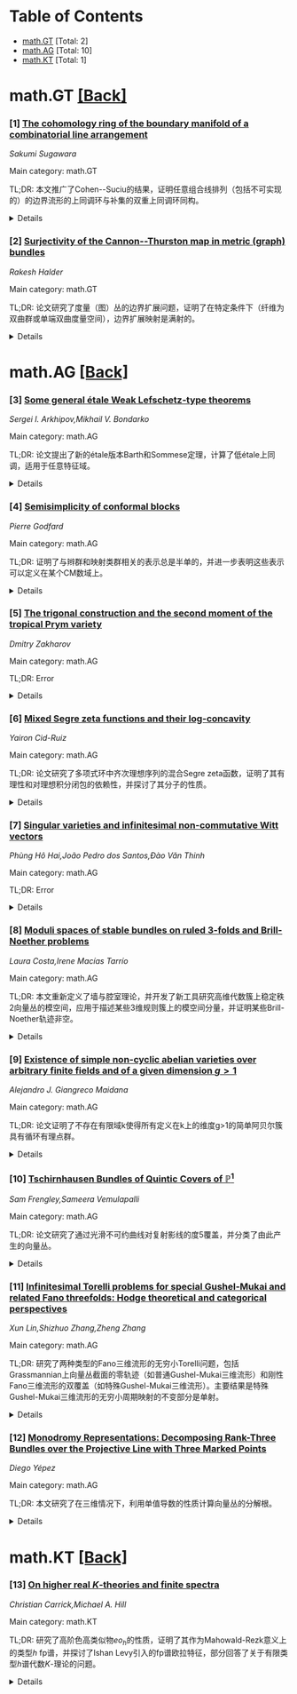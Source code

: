 <div id=toc></div>

# Table of Contents

- [math.GT](#math.GT) [Total: 2]
- [math.AG](#math.AG) [Total: 10]
- [math.KT](#math.KT) [Total: 1]


<div id='math.GT'></div>

# math.GT [[Back]](#toc)

### [1] [The cohomology ring of the boundary manifold of a combinatorial line arrangement](https://arxiv.org/abs/2507.06728)
*Sakumi Sugawara*

Main category: math.GT

TL;DR: 本文推广了Cohen--Suciu的结果，证明任意组合线排列（包括不可实现的）的边界流形的上同调环与补集的双重上同调环同构。


<details>
  <summary>Details</summary>
Motivation: 推广Cohen--Suciu的结果到更一般的组合线排列，包括非可实现的情况。

Method: 使用Doig--Horn的方法构建显式同调环，并计算边界流形的上同调环。

Result: 证明边界流形的上同调环与Orlik-Solomon代数的双重同构。

Conclusion: 应用这一结果，推导了边界流形共振变体的若干性质。

Abstract: Cohen--Suciu proved that the cohomology ring of the boundary manifold of a
complex projective line arrangement is isomorphic to the double of the
cohomology ring of the complement. In this paper, we generalize this result to
arbitrary combinatorial line arrangements, including non-realizable ones. The
notion of the boundary manifold for combinatorial line arrangements was
introduced by Ruberman--Starkston. To handle arbitrary combinatorial line
arrangements, we construct explicit homology cycles following the method by
Doig--Horn. Using these cycles, we compute the cohomology ring of the boundary
manifold and prove that it is isomorphic to the double of the Orlik-Solomon
algebra. As an application, we derive several results on the resonance variety
of the boundary manifold.

</details>


### [2] [Surjectivity of the Cannon--Thurston map in metric (graph) bundles](https://arxiv.org/abs/2507.07076)
*Rakesh Halder*

Main category: math.GT

TL;DR: 论文研究了度量（图）丛的边界扩展问题，证明了在特定条件下（纤维为双曲群或单端双曲度量空间），边界扩展映射是满射的。


<details>
  <summary>Details</summary>
Motivation: 探讨度量丛的边界扩展问题，推广了Bowditch的定理，并回答了Lazarovich等人提出的问题。

Method: 假设纤维是双曲的且总空间也是双曲的，研究纤维到总空间的边界扩展映射的满射性。

Result: 在纤维为双曲群或单端双曲度量空间时，边界扩展映射是满射的。

Conclusion: 论文推广了Bowditch的定理，解决了Lazarovich等人的问题，为度量丛的边界扩展提供了新的理论支持。

Abstract: Metric (graph) bundles generalize the notion of fiber bundles to the context
of geometric group theory and were introduced by Mj and Sardar. Suppose $X$ is
a metric (graph) bundle over $B$ such that the fibers are (uniformly)
hyperbolic, and the total space $X$ is also hyperbolic. In this generality,
Mj--Sardar proved that the inclusion of a fiber into $X$ admits a continuous
extension to the (Gromov) boundary.
  In this article, we prove that such a continuous extension map between
boundaries is surjective in the following two key settings.
  $(1)$ The fibers are uniformly quasiisometric to a nonelementary hyperbolic
group.
  $(2)$ The fibers are one-ended hyperbolic metric spaces.
  Our result generalizes a theorem of Bowditch in which the fibers were assumed
to be the hyperbolic plane, and it answers a question posed by Lazarovich,
Margolis and Mj.

</details>


<div id='math.AG'></div>

# math.AG [[Back]](#toc)

### [3] [Some general étale Weak Lefschetz-type theorems](https://arxiv.org/abs/2507.06816)
*Sergei I. Arkhipov,Mikhail V. Bondarko*

Main category: math.AG

TL;DR: 论文提出了新的étale版本Barth和Sommese定理，计算了低étale上同调，适用于任意特征域。


<details>
  <summary>Details</summary>
Motivation: 扩展Barth和Sommese定理到étale上同调领域，并适用于更广泛的几何对象和特征域。

Method: 使用新的'fat hyperplane section' Weak Lefschetz定理，结合Goresky和MacPherson的结果。

Result: 计算了低étale上同调，适用于小余维闭子簇、非有限态射的原像及向量丛零点的截面。

Conclusion: 新方法扩展了étale上同调的应用范围，提供了更通用的结果。

Abstract: We establish new general etale versions of theorems of Barth and Sommese.
Respectively, we compute the lower etale cohomology of closed subvarieties of
$P^N$ of small codimensions and of their preimages with respect to proper
morphisms (that are not necessarily finite; this statement is completely new),
and also of the zero loci of sections of ample vector bundles; all these
statements are valid over fields of arbitrary characteristics. To obtain these
results, we use a new 'fat hyperplane section' Weak Lefschetz-type theorem for
etale cohomology of non-projective varieties that is related to a result of
Goresky and MacPherson (over complex numbers).

</details>


### [4] [Semisimplicity of conformal blocks](https://arxiv.org/abs/2507.06318)
*Pierre Godfard*

Main category: math.AG

TL;DR: 证明了与辫群和映射类群相关的表示总是半单的，并进一步表明这些表示可以定义在某个CM数域上。


<details>
  <summary>Details</summary>
Motivation: 研究辫群和映射类群表示的半单性及其在Hodge结构中的性质。

Method: 利用非阿贝尔Hodge理论中的扩展理论和Ocneanu刚性。

Result: 证明了表示是半单的，且可以定义在CM数域上。

Conclusion: 这些结果为辫群和映射类群表示的性质提供了新的理解。

Abstract: We prove that braid group representations associated to braided fusion
categories and mapping class group representations associated to modular fusion
categories are always semisimple. The proof relies on the theory of extensions
in non-Abelian Hodge theory and on Ocneanu rigidity. By combining this with
previous results on the existence of variations in Hodge structures, we further
show that such a braid group or mapping class group representation preserves a
non-degenerate Hermitian form and can be defined over some CM number field.

</details>


### [5] [The trigonal construction and the second moment of the tropical Prym variety](https://arxiv.org/abs/2507.06401)
*Dmitry Zakharov*

Main category: math.AG

TL;DR: Error


<details>
  <summary>Details</summary>
Motivation: Error

Method: Error

Result: Error

Conclusion: Error

Abstract: We use the tropical trigonal construction to calculate the second moment of
the tropical Prym variety of all double covers $\pi:\widetilde{\Gamma}\to
\Gamma$ of tropical curves of genus $g(\Gamma)\leq 4$. The answer is expressed
in terms of the signed graphic matroid of the double cover and consists a
polynomial and piecewise-polynomial term. We relate the latter term, which does
not occur in the analogous formula for the tropical Jacobian, to the problem of
extending the Prym--Torelli map from the moduli space of admissible double
covers to the second Voronoi compactification of the moduli space of
principally polarized abelian varieties.

</details>


### [6] [Mixed Segre zeta functions and their log-concavity](https://arxiv.org/abs/2507.06424)
*Yairon Cid-Ruiz*

Main category: math.AG

TL;DR: 论文研究了多项式环中齐次理想序列的混合Segre zeta函数，证明了其有理性和对理想积分闭包的依赖性，并探讨了其分子的性质。


<details>
  <summary>Details</summary>
Motivation: 扩展Kleiman、Thorup和Aluffi关于混合Segre类和Segre zeta函数的研究，统一并推广相关结果。

Method: 通过将理想扩展到任意高维射影空间，定义混合Segre zeta函数，并分析其性质。

Result: 证明了该幂级数是有理的，极点对应理想生成元的次数，且仅依赖于理想的积分闭包。

Conclusion: 混合Segre zeta函数具有明确的数学结构，其分子的齐次化满足denormalized Lorentzian性质。

Abstract: We introduce and study the mixed Segre zeta function of a sequence of
homogeneous ideals in a polynomial ring. This function is a power series
encoding information about the mixed Segre classes obtained by extending the
ideals to projective spaces of arbitrarily large dimension. Our work
generalizes and unifies results by Kleiman and Thorup on mixed Segre classes
and by Aluffi on Segre zeta functions. We prove that this power series is
rational, with poles corresponding to the degrees of the generators of the
ideals. We also show that the mixed Segre zeta function only depends on the
integral closure of the ideals. Finally, we prove that the homogenization of
the numerator of a modification of the mixed Segre zeta function is
denormalized Lorentzian in the sense of Br\"and\'en and Huh.

</details>


### [7] [Singular varieties and infinitesimal non-commutative Witt vectors](https://arxiv.org/abs/2507.06768)
*Phùng Hô Hai,João Pedro dos Santos,Đào Văn Thinh*

Main category: math.AG

TL;DR: Error


<details>
  <summary>Details</summary>
Motivation: Error

Method: Error

Result: Error

Conclusion: Error

Abstract: Given a projective variety $X$ over an algebraically closed field $k$, M. V.
Nori introduced in 1976 a group scheme $\pi(X)$ which accounts for principal
bundles $P\to X$ with finite structure, obtaining in this way an amplification
the etale fundamental group. One drawback of this theory is that it is quite
difficult to arrive at an explicit description of $\pi(X)$, whenever it does
not vanish altogether. To wit, there are no known non-trivial examples in the
literature where $\pi(X)$ is local, or local of some given height, etc. In this
paper we obtain a description of $\pi(X)$ through amalgamated products of
certain non-commutative local group schemes - we called them infinitesimal
non-commutative Witt group schemes - in the case where $X$ is a non-normal
variety obtained by pinching a simply connected one.

</details>


### [8] [Moduli spaces of stable bundles on ruled 3-folds and Brill-Noether problems](https://arxiv.org/abs/2507.06882)
*Laura Costa,Irene Macías Tarrío*

Main category: math.AG

TL;DR: 本文重新定义了墙与腔室理论，并开发了新工具研究高维代数簇上稳定秩2向量丛的模空间，应用于描述某些3维规则簇上的模空间分量，并证明某些Brill-Noether轨迹非空。


<details>
  <summary>Details</summary>
Motivation: 研究高维代数簇上稳定秩2向量丛的模空间，拓展Qin的理论。

Method: 重新定义墙与腔室理论，开发新工具。

Result: 描述了某些3维规则簇上的模空间分量，并证明某些Brill-Noether轨迹非空。

Conclusion: 新工具有效拓展了理论，并应用于具体问题。

Abstract: In this paper, we redefine the theory of walls and chambers due to Qin
developing a new tool to study moduli spaces of stable rank 2 vector bundles on
algebraic varieties of higher dimension. We apply it to describe components of
some moduli spaces of rank 2 stable bundles on ruled 3-folds as well as to
prove that some Brill-Noether loci are non-empty.

</details>


### [9] [Existence of simple non-cyclic abelian varieties over arbitrary finite fields and of a given dimension $g>1$](https://arxiv.org/abs/2507.06916)
*Alejandro J. Giangreco Maidana*

Main category: math.AG

TL;DR: 论文证明了不存在有限域k使得所有定义在k上的维度g>1的简单阿贝尔簇具有循环有理点群。


<details>
  <summary>Details</summary>
Motivation: Vlăduţ在1999年描述了有限域k的性质，使得所有定义在k上的椭圆曲线具有循环有理点群。本文旨在探讨更高维度的简单阿贝尔簇是否具有类似性质。

Method: 通过数学证明，分析了有限域k上简单阿贝尔簇的有理点群性质。

Result: 证明了不存在有限域k使得所有维度g>1的简单阿贝尔簇具有循环有理点群。

Conclusion: 研究结果表明，高维简单阿贝尔簇的循环有理点群性质与椭圆曲线不同，有限域k无法满足类似条件。

Abstract: Vl{\u a}du{\c t} characterized in 1999 the set of finite fields $k$ such that
all elliptic curves defined over $k$ have a cyclic group of rational points.
Under the conjecture of infinitely many Mersenne primes, this set is infinite.
In these notes we prove that there is no a finite field $k$ such that all the
simple abelian varieties defined over $k$ of dimension $g>1$ have a cyclic
group of rational points.

</details>


### [10] [Tschirnhausen Bundles of Quintic Covers of $\mathbb{P}^1$](https://arxiv.org/abs/2507.06942)
*Sam Frengley,Sameera Vemulapalli*

Main category: math.AG

TL;DR: 论文研究了通过光滑不可约曲线对复射影线的度5覆盖，并分类了由此产生的向量丛。


<details>
  <summary>Details</summary>
Motivation: 分类通过度5覆盖产生的向量丛，并证明光滑覆盖的存在性。

Method: 通过证明奇异曲线的子模在模空间中的正余维性，以及使用几何最小化定理。

Result: 证明了光滑覆盖的存在性，并分类了相关的向量丛。

Conclusion: 通过几何方法成功分类了度5覆盖产生的向量丛，并验证了光滑覆盖的存在。

Abstract: A degree $d$ genus $g$ cover of the complex projective line by a smooth
irreducible curve $C$ yields a vector bundle on the projective line by
pushforward of the structure sheaf. We classify the bundles that arise this way
when $d = 5$. Equivalently, we classify which $\mathbb{P}^3$-bundles over
$\mathbb{P}^1$ contain smooth irreducible degree $5$ covers of $\mathbb{P}^1$.
Our main contribution is proving the existence of smooth covers whose structure
sheaf has the desired pushforward. We do this by showing that the substack of
singular curves has positive codimension in the moduli stack of finite flat
covers with desired pushforward. To compute the dimension of the space of
singular curves, we prove a (relative) ``minimization theorem'', which is the
geometric analogue of Bhargava's sieving argument when computing the densities
of discriminants of quintic number fields.

</details>


### [11] [Infinitesimal Torelli problems for special Gushel-Mukai and related Fano threefolds: Hodge theoretical and categorical perspectives](https://arxiv.org/abs/2507.06995)
*Xun Lin,Shizhuo Zhang,Zheng Zhang*

Main category: math.AG

TL;DR: 研究了两种类型的Fano三维流形的无穷小Torelli问题，包括Grassmannian上向量丛截面的零轨迹（如普通Gushel-Mukai三维流形）和刚性Fano三维流形的双覆盖（如特殊Gushel-Mukai三维流形）。主要结果是特殊Gushel-Mukai三维流形的无穷小周期映射的不变部分是单射。


<details>
  <summary>Details</summary>
Motivation: 探讨Fano三维流形的无穷小Torelli问题，特别是普通和特殊Gushel-Mukai三维流形的周期映射性质。

Method: 使用Hodge理论论证和范畴论方法，研究周期映射的微分及其核。

Result: 证明了特殊Gushel-Mukai三维流形的无穷小周期映射的不变部分是单射，并通过Bridgeland模空间给出了Gushel-Mukai三维流形周期映射微分的核的几何描述。

Conclusion: 通过Hodge理论和范畴论方法，解决了特定Fano三维流形的无穷小Torelli问题，并提供了周期映射核的几何解释。

Abstract: We investigate infinitesimal Torelli problems for some of the Fano threefolds
of the following two types: (a) those which can be described as zero loci of
sections of vector bundles on Grassmannians (for instance, ordinary
Gushel-Mukai threefolds), and (b) double covers of rigid Fano threefolds
branched along a $K3$ surface (such as, special Gushel-Mukai threefolds). The
differential of the period map for ordinary Gushel-Mukai threefolds has been
studied by Debarre, Iliev and Manivel; in particular, it has a $2$-dimensional
kernel. The main result of this paper is that the invariant part of the
infinitesimal period map for a special Gushel-Mukai threefold is injective. We
prove this result using a Hodge theoretical argument as well as a categorical
method. Through similar approaches, we also study infinitesimal Torelli
problems for prime Fano threefolds with genus $7$, $8$, $9$, $10$, $12$ (type
(a)) and for special Verra threefolds (type (b)). Furthermore, a geometric
description of the kernel of the differential of the period maps for
Gushel-Mukai threefolds (and for prime Fano threefolds of genus $8$) is given
via a Bridgeland moduli space in the Kuznetsov components.

</details>


### [12] [Monodromy Representations: Decomposing Rank-Three Bundles over the Projective Line with Three Marked Points](https://arxiv.org/abs/2507.07080)
*Diego Yépez*

Main category: math.AG

TL;DR: 本文研究了在三维情况下，利用单值导数的性质计算向量丛的分解根。


<details>
  <summary>Details</summary>
Motivation: 研究如何通过单值表示$ho$在三维情况下精确分解向量丛，特别是在$m=3$时。

Method: 使用单值导数的方法，计算向量丛的分解根。

Result: 成功计算了$m=3$时三维$ho$的分解根。

Conclusion: 该方法为向量丛的分解提供了有效的计算工具。

Abstract: Given a monodromy representation $\rho$ of the projective line minus $m$
points, one can extend the resulting vector bundle with connection map
canonically to a vector bundle with logarithmic connection map over all of the
projective line. Now, since vector bundles split as twisting sheaves over the
projective line, the focus of this work regards knowing the exact
decomposition; i.e., computing the roots. Particularly, we use the monodromy
derivative to compute the roots for all three-dimensional $\rho$ when $m = 3$.

</details>


<div id='math.KT'></div>

# math.KT [[Back]](#toc)

### [13] [On higher real $K$-theories and finite spectra](https://arxiv.org/abs/2507.07051)
*Christian Carrick,Michael A. Hill*

Main category: math.KT

TL;DR: 研究了高阶色高类似物$eo_h$的性质，证明了其作为Mahowald-Rezk意义上的类型$h$ fp谱，并探讨了Ishan Levy引入的fp谱欧拉特征，部分回答了关于有限类型$h$谱代数$K$-理论的问题。


<details>
  <summary>Details</summary>
Motivation: 探索高阶色高类似物$eo_h$的性质及其在fp谱中的应用，解决Levy提出的关于有限类型$h$谱代数$K$-理论的问题。

Method: 通过分析$eo_h$作为类型$h$ fp谱的特性，结合Levy的欧拉特征方法，研究广义Moore谱的存在条件。

Result: 证明了如果广义Moore谱存在，则其$2$-adic赋值的乘积必须超过高度$h$的赋值。

Conclusion: $eo_h$的性质为研究fp谱和代数$K$-理论提供了新的视角，部分解决了Levy的问题。

Abstract: We study higher chromatic height analogues $eo_h$ of the connective real
$K$-theory spectrum $ko$. We show that $eo_h$ is an fp spectrum of type $h$ in
the sense of Mahowald--Rezk. We use these to study an Euler characteristic for
fp spectra introduced by Ishan Levy, and give a partial answer to a question of
Levy regarding the algebraic $K$-theory of the category of finite type $h$
spectra. As a corollary, we prove that if the generalized Moore spectrum
$\mathbb{S}/(2^{i_0},v_1^{i_1},\ldots,v_h^{i_h})$ exists, then the $2$-adic
valuation of $\prod i_j$ must exceed that of the height $h$.

</details>
